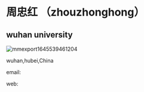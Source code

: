 # 周忠红 （zhouzhonghong）
## wuhan university
![mmexport1645539461204](https://github.com/user-attachments/assets/92fd8a5f-1d2c-4c2e-be63-3107f1169031)

wuhan,hubei,China

email:

web:

 
